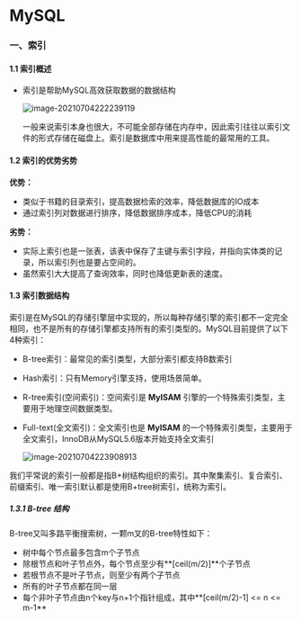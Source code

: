 # MySQL

### 一、索引

#### 1.1 索引概述

- 索引是帮助MySQL高效获取数据的数据结构

  ![image-20210704222239119](https://gitee.com/zyx95ovo/pic-bed/raw/master/data/image-20210704222239119.png)

  一般来说索引本身也很大，不可能全部存储在内存中，因此索引往往以索引文件的形式存储在磁盘上。索引是数据库中用来提高性能的最常用的工具。

#### 1.2 索引的优势劣势

**优势：**

- 类似于书籍的目录索引，提高数据检索的效率，降低数据库的IO成本
- 通过索引列对数据进行排序，降低数据排序成本，降低CPU的消耗

**劣势：**

- 实际上索引也是一张表，该表中保存了主键与索引字段，并指向实体类的记录，所以索引列也是要占空间的。
- 虽然索引大大提高了查询效率，同时也降低更新表的速度。

#### 1.3 索引数据结构

索引是在MySQL的存储引擎层中实现的，所以每种存储引擎的索引都不一定完全相同，也不是所有的存储引擎都支持所有的索引类型的。MySQL目前提供了以下4种索引：

- B-tree索引：最常见的索引类型，大部分索引都支持B数索引

- Hash索引：只有Memory引擎支持，使用场景简单。

- R-tree索引(空间索引)：空间索引是 **MyISAM** 引擎的一个特殊索引类型，主要用于地理空间数据类型。

- Full-text(全文索引)：全文索引也是 **MyISAM** 的一个特殊索引类型，主要用于全文索引，InnoDB从MySQL5.6版本开始支持全文索引

  ![image-20210704223908913](https://gitee.com/zyx95ovo/pic-bed/raw/master/data/image-20210704223908913.png)

我们平常说的索引一般都是指B+树结构组织的索引。其中聚集索引、复合索引、前缀索引、唯一索引默认都是使用B+tree树索引，统称为索引。

##### 1.3.1 B-tree 结构

B-tree又叫多路平衡搜索树，一颗m叉的B-tree特性如下：

- 树中每个节点最多包含m个子节点
- 除根节点和叶子节点外，每个节点至少有**[ceil(m/2)]**个子节点
- 若根节点不是叶子节点，则至少有两个子节点
- 所有的叶子节点都在同一层
- 每个非叶子节点由n个key与n+1个指针组成，其中**[ceil(m/2)-1] <= n <= m-1**

